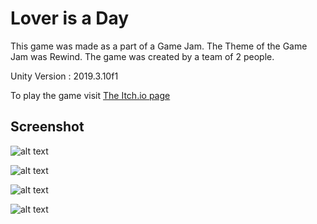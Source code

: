 # Lover is a Day
This game was made as a part of a Game Jam. The Theme of the Game Jam was Rewind. The game was created by a team of 2 people.

Unity Version : 2019.3.10f1

To play the game visit [The Itch.io page](https://mranzy.itch.io/lover-is-a-day "Lover is a Day")

## Screenshot

![alt text](https://github.com/anzy03/Unity3d-Lover-is-a-Day/blob/master/Screenshots/Cover.jpg)

![alt text](https://github.com/anzy03/Unity3d-Lover-is-a-Day/blob/master/Screenshots/Capture.JPG)

![alt text](https://github.com/anzy03/Unity3d-Lover-is-a-Day/blob/master/Screenshots/Capture2.JPG)

![alt text](https://github.com/anzy03/Unity3d-Lover-is-a-Day/blob/master/Screenshots/Capture3.JPG)

